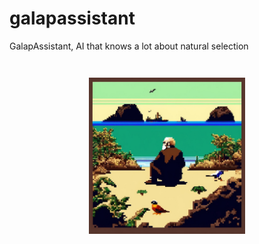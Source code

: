# galapassistant
GalapAssistant, AI that knows a lot about natural selection

<p align="center" style="margin: 3em">
  <a href="https://github.com/fsiconha/galapassistant">
    <img src="docs/galapassistant-img.png" alt="notesight"/ width="250">
  </a>
</p>